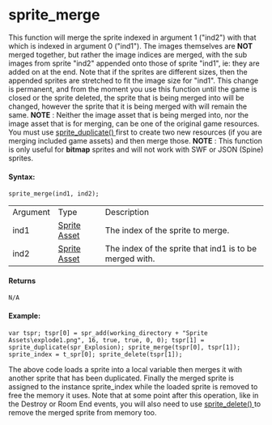# sprite_merge

This function will merge the sprite indexed in argument 1 ("ind2") with
that which is indexed in argument 0 ("ind1"). The images themselves are
**NOT** merged together, but rather the image indices are merged, with
the sub images from sprite "ind2" appended onto those of sprite "ind1",
ie: they are added on at the end. Note that if the sprites are different
sizes, then the appended sprites are stretched to fit the image size for
"ind1". This change is permanent, and from the moment you use this
function until the game is closed or the sprite deleted, the sprite that
is being merged into will be changed, however the sprite that it is
being merged with will remain the same. **NOTE** : Neither the image
asset that is being merged into, nor the image asset that is for
merging, can be one of the original game resources. You must use [
sprite_duplicate() ](sprite_duplicate) first to create two new
resources (if you are merging included game assets) and then merge
those. **NOTE** : This function is only useful for **bitmap** sprites
and will not work with SWF or JSON (Spine) sprites.

#### Syntax:

``` gml
sprite_merge(ind1, ind2);
```

|          |                                                                   |                                                         |
|----------|-------------------------------------------------------------------|---------------------------------------------------------|
| Argument | Type                                                              | Description                                             |
| ind1     |  [Sprite Asset](../../../../../../The_Asset_Editors/Sprites)  | The index of the sprite to merge.                       |
| ind2     |  [Sprite Asset](../../../../../../The_Asset_Editors/Sprites)  | The index of the sprite that ind1 is to be merged with. |

#### Returns

``` gml
N/A
```

#### Example:

``` gml
var tspr; tspr[0] = spr_add(working_directory + "Sprite Assets\explode1.png", 16, true, true, 0, 0); tspr[1] = sprite_duplicate(spr_Explosion); sprite_merge(tspr[0], tspr[1]); sprite_index = t_spr[0]; sprite_delete(tspr[1]);
```

The above code loads a sprite into a local variable then merges it with
another sprite that has been duplicated. Finally the merged sprite is
assigned to the instance sprite_index while the loaded sprite is removed
to free the memory it uses. Note that at some point after this
operation, like in the Destroy or Room End events, you will also need to
use [ sprite_delete() ](sprite_delete) to remove the merged sprite
from memory too.

